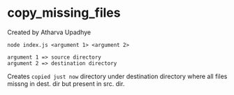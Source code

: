 # copy_missing_files
Created by Atharva Upadhye
```
node index.js <argument 1> <argument 2>
```

```
argument 1 => source directory
argument 2 => destination directory
```

Creates `copied just now` directory under destination directory where all files missng in dest. dir but present in src. dir.
